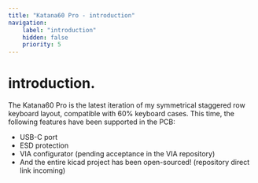 ```yaml
---
title: "Katana60 Pro - introduction"
navigation:
    label: "introduction"
    hidden: false
    priority: 5
---
```

# introduction.
The Katana60 Pro is the latest iteration of my symmetrical staggered row keyboard layout, compatible with 60% keyboard cases. This time, the following features have been supported in the PCB:
- USB-C port
- ESD protection
- VIA configurator (pending acceptance in the VIA repository)
- And the entire kicad project has been open-sourced! (repository direct link incoming)


